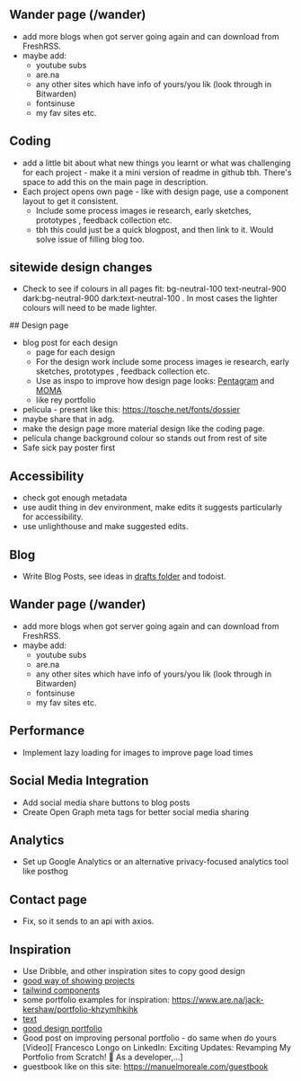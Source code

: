 ## Wander page (/wander)

- add more blogs when got server going again and can download from FreshRSS.
- maybe add:
  - youtube subs
  - are.na
  - any other sites which have info of yours/you lik (look through in Bitwarden)
  - fontsinuse
  - my fav sites etc.

## Coding

- add a little bit about what new things you learnt or what was challenging for each project - make it a mini version of readme in github tbh. There's space to add this on the main page in description.
- Each project opens own page - like with design page, use a component layout to get it consistent.
  - Include some process images ie research, early sketches, prototypes , feedback collection etc.
  - tbh this could just be a quick blogpost, and then link to it. Would solve issue of filling blog too.

## sitewide design changes

- Check to see if colours in all pages fit: bg-neutral-100 text-neutral-900 dark:bg-neutral-900 dark:text-neutral-100 . In most cases the lighter colours will need to be made lighter.

## Design page

- blog post for each design
  - page for each design
  - For the design work include some process images ie research, early sketches, prototypes , feedback collection etc.
  - Use as inspo to improve how design page looks: [Pentagram](https://www.pentagram.com/) and [MOMA](https://www.moma.org/calendar/exhibitions/5657s)
  - like rey portfolio
- pelicula - present like this: https://tosche.net/fonts/dossier
- maybe share that in adg.
- make the design page more material design like the coding page.
- pelicula change background colour so stands out from rest of site
- Safe sick pay poster first

## Accessibility

- check got enough metadata
- use audit thing in dev environment, make edits it suggests particularly for accessibility.
- use unlighthouse and make suggested edits.

## Blog

- Write Blog Posts, see ideas in [drafts folder](_drafts) and todoist.

## Wander page (/wander)

- add more blogs when got server going again and can download from FreshRSS.
- maybe add:
  - youtube subs
  - are.na
  - any other sites which have info of yours/you lik (look through in Bitwarden)
  - fontsinuse
  - my fav sites etc.

## Performance

- Implement lazy loading for images to improve page load times

## Social Media Integration

- Add social media share buttons to blog posts
- Create Open Graph meta tags for better social media sharing

## Analytics

- Set up Google Analytics or an alternative privacy-focused analytics tool like posthog

## Contact page

- Fix, so it sends to an api with axios.

## Inspiration

- Use Dribble, and other inspiration sites to copy good design
- [good way of showing projects](https://ohamidux.com/work)
- [tailwind components ](https://floatui.com/)
- some portfolio examples for inspiration: https://www.are.na/jack-kershaw/portfolio-khzymlhkihk
- [text](https://graphicdesignjunction.com/2024/06/how-to-modernize-your-website/?utm_source=vero&utm_medium=email&utm_content=control&utm_campaign=20240605%20Insider%20%28Sponsored%20by%20DMI%29&utm_term=Newsletter#N6)
- [good design portfolio](https://phantom.land/work/superdry)
- Good post on improving personal portfolio - do same when do yours [Video][ Francesco Longo on LinkedIn: Exciting Updates: Revamping My Portfolio from Scratch! 🚀 As a developer,…]
- guestbook like on this site: https://manuelmoreale.com/guestbook

